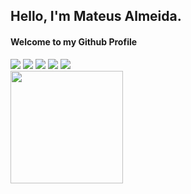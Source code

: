 ## Hello, I'm Mateus Almeida. 
#### Welcome to my Github Profile

<div> 
  <a href="https://www.youtube.com/channel/UC-D1JD94g4r8JI01yHu4wIA" target="_blank"><img src="https://img.shields.io/badge/YouTube-FF0000?style=for-the-badge&logo=youtube&logoColor=white" target="_blank"></a>
  <a href="https://instagram.com/planilhaintuitiva" target="_blank"><img src="https://img.shields.io/badge/-Instagram-%23E4405F?style=for-the-badge&logo=instagram&logoColor=white" target="_blank"></a>
  <a href="https://www.linkedin.com/in/mateusdsalmeida" target="_blank"><img src="https://img.shields.io/badge/-LinkedIn-%230077B5?style=for-the-badge&logo=linkedin&logoColor=white" target="_blank"></a>
  <a href = "mailto:mateusdsalmeida@gmail.com"><img src="https://img.shields.io/badge/-Gmail-%23333?style=for-the-badge&logo=gmail&logoColor=white" target="_blank"></a>
  <a href="https://www.twitch.tv/mateusdsalmeida" target="_blank"><img src="https://img.shields.io/badge/Twitch-9146FF?style=for-the-badge&logo=twitch&logoColor=white" target="_blank"></a>
 
 <!-- ![Snake animation](https://github.com/mateusdsalmeida/mateusdsalmeida/blob/output/github-contribution-grid-snake.svg) -->
 
</div>

<div align="left">
  <a href="https://github.com/mateusdsalmeida">
  <img height="180em" src="https://github-readme-stats.vercel.app/api?username=mateusdsalmeida&show_icons=true&theme=dark&include_all_commits=true&count_private=true"/>
<!--  <img height="150em" src="https://github-readme-stats.vercel.app/api/top-langs/?username=mateusdsalmeida&layout=compact&langs_count=7&theme=dark"/> -->
</div>


